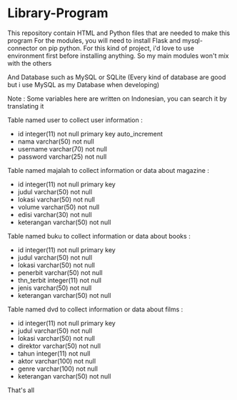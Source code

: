 # Library-Program
This repository contain HTML and Python files that are needed to make this program
For the modules, you will need to install Flask and mysql-connector on pip python. For this kind of project, i'd love to use environment first before installing anything. So my main modules won't mix with the others

And Database such as MySQL or SQLite (Every kind of database are good but i use MySQL as my Database when developing)

Note : Some variables here are written on Indonesian, you can search it by translating it

Table named user to collect user information :
- id integer(11) not null primary key auto_increment
- nama varchar(50) not null
- username varchar(70) not null
- password varchar(25) not null

Table named majalah to collect information or data about magazine :
- id integer(11) not null primary key
- judul varchar(50) not null
- lokasi varchar(50) not null
- volume varchar(50) not null
- edisi varchar(30) not null
- keterangan varchar(50) not null

Table named buku to collect information or data about books :
- id integer(11) not null primary key
- judul varchar(50) not null
- lokasi varchar(50) not null
- penerbit varchar(50) not null
- thn_terbit integer(11) not null
- jenis varchar(50) not null
- keterangan varchar(50) not null

Table named dvd to collect information or data about films :
- id integer(11) not null primary key
- judul varchar(50) not null
- lokasi varchar(50) not null
- direktor varchar(50) not null
- tahun integer(11) not null
- aktor varchar(100) not null
- genre varchar(100) not null
- keterangan varchar(50) not null

That's all
